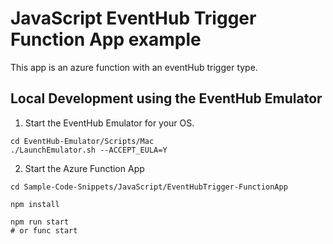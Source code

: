 # JavaScript EventHub Trigger Function App example

This app is an azure function with an eventHub trigger type.

## Local Development using the EventHub Emulator

1) Start the EventHub Emulator for your OS.

```shell
cd EventHub-Emulator/Scripts/Mac
./LaunchEmulator.sh --ACCEPT_EULA=Y
```

2) Start the Azure Function App

```shell
cd Sample-Code-Snippets/JavaScript/EventHubTrigger-FunctionApp

npm install

npm run start
# or func start
```
